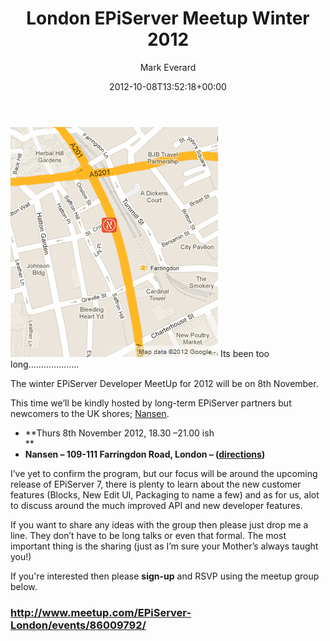﻿---
title: London EPiServer Meetup Winter 2012
date: 2012-10-08T13:52:18+00:00
color: rgb(0,0,0)
author: Mark Everard
layout: post
permalink: /2012/10/08/london-episerver-meetup-winter-2012/
dsq_thread_id:
  - "1078970199"
categories:
  - Episerver
---
![Nansen's London Office](/assets/uploads/2012/10/nansen-map.gif)
Its been too long&#8230;&#8230;&#8230;&#8230;&#8230;&#8230;..

The winter EPiServer Developer MeetUp for 2012 will be on 8th November.

This time we&#8217;ll be kindly hosted by long-term EPiServer partners but newcomers to the UK shores; <a title="Nansen - Digital Agency" href="http://www.nansen.se/en/" target="_blank">Nansen</a>.

* **Thurs 8th November 2012, 18.30 –21.00 ish  
** 
* **Nansen &#8211; 109-111 Farringdon Road, London &#8211; (<a title="Find Nansen's office in London" href="http://www.nansen.se/en/contact-us/london/" target="_blank">directions</a>)**

I&#8217;ve yet to confirm the program, but our focus will be around the upcoming release of EPiServer 7, there is plenty to learn about the new customer features (Blocks, New Edit UI, Packaging to name a few) and as for us, alot to discuss around the much improved API and new developer features.

If you want to share any ideas with the group then please just drop me a line. They don&#8217;t have to be long talks or even that formal. The most important thing is the sharing (just as I&#8217;m sure your Mother&#8217;s always taught you!)

If you're interested then please **sign-up** and RSVP using the meetup group below.

### <a title="London EPiServer Developer Meetup Winter 2012" href="http://www.meetup.com/EPiServer-London/events/86009792/" target="_blank">http://www.meetup.com/EPiServer-London/events/86009792/</a>